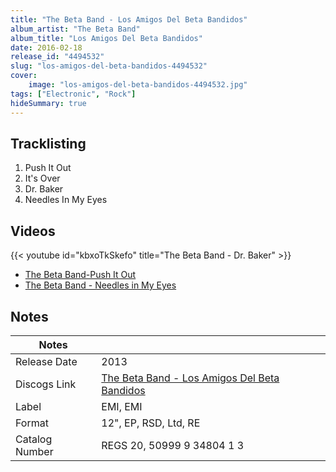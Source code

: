 ```yaml
---
title: "The Beta Band - Los Amigos Del Beta Bandidos"
album_artist: "The Beta Band"
album_title: "Los Amigos Del Beta Bandidos"
date: 2016-02-18
release_id: "4494532"
slug: "los-amigos-del-beta-bandidos-4494532"
cover:
    image: "los-amigos-del-beta-bandidos-4494532.jpg"
tags: ["Electronic", "Rock"]
hideSummary: true
---
```


## Tracklisting
1. Push It Out
2. It's Over
3. Dr. Baker
4. Needles In My Eyes

## Videos
{{< youtube id="kbxoTkSkefo" title="The Beta Band - Dr. Baker" >}}
- [The Beta Band-Push It Out](https://www.youtube.com/watch?v=HluhRrB0bPA)
- [The Beta Band - Needles in My Eyes](https://www.youtube.com/watch?v=byJRrkigdEM)

## Notes

| Notes          |             |
| ---------------| ----------- |
| Release Date   | 2013 |
| Discogs Link   | [The Beta Band - Los Amigos Del Beta Bandidos](https://www.discogs.com/release/4494532) |
| Label          | EMI, EMI |
| Format         | 12\", EP, RSD, Ltd, RE |
| Catalog Number | REGS 20, 50999 9 34804 1 3 |

